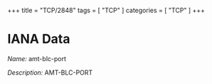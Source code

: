 +++
title = "TCP/2848"
tags = [ "TCP" ]
categories = [ "TCP" ]
+++

# IANA Data

_Name:_ amt-blc-port

_Description:_ AMT-BLC-PORT


